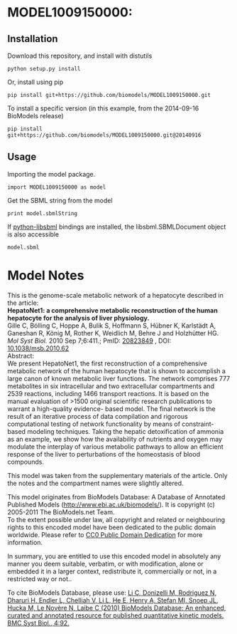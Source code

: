 # MODEL1009150000: 

## Installation

Download this repository, and install with distutils

`python setup.py install`

Or, install using pip

`pip install git+https://github.com/biomodels/MODEL1009150000.git`

To install a specific version (in this example, from the 2014-09-16 BioModels release)

`pip install git+https://github.com/biomodels/MODEL1009150000.git@20140916`

## Usage

Importing the model package.

`import MODEL1009150000 as model`

Get the SBML string from the model

`print model.sbmlString`

If [python-libsbml](https://pypi.python.org/pypi/python-libsbml) bindings are
installed, the libsbml.SBMLDocument object is also accessible

`model.sbml`


# Model Notes


This is the genome-scale metabolic network of a hepatocyte described in the
article:  
**HepatoNet1: a comprehensive metabolic reconstruction of the human hepatocyte for the analysis of liver physiology.**   
Gille C, Bölling C, Hoppe A, Bulik S, Hoffmann S, Hübner K, Karlstädt A,
Ganeshan R, König M, Rother K, Weidlich M, Behre J and Holzhütter HG. _Mol
Syst Biol._ 2010 Sep 7;6:411.; PmID:
[20823849](http://www.ncbi.nlm.nih.gov/pubmed/20823849) , DOI:
[10.1038/msb.2010.62](dx.doi.org/10.1038/msb.2010.62)  
Abstract:  
We present HepatoNet1, the first reconstruction of a comprehensive metabolic
network of the human hepatocyte that is shown to accomplish a large canon of
known metabolic liver functions. The network comprises 777 metabolites in six
intracellular and two extracellular compartments and 2539 reactions, including
1466 transport reactions. It is based on the manual evaluation of >1500
original scientific research publications to warrant a high-quality evidence-
based model. The final network is the result of an iterative process of data
compilation and rigorous computational testing of network functionality by
means of constraint-based modeling techniques. Taking the hepatic
detoxification of ammonia as an example, we show how the availability of
nutrients and oxygen may modulate the interplay of various metabolic pathways
to allow an efficient response of the liver to perturbations of the
homeostasis of blood compounds.

This model was taken from the supplementary materials of the article. Only the
notes and the compartment names were slightly altered.

This model originates from BioModels Database: A Database of Annotated
Published Models (http://www.ebi.ac.uk/biomodels/). It is copyright (c)
2005-2011 The BioModels.net Team.  
To the extent possible under law, all copyright and related or neighbouring
rights to this encoded model have been dedicated to the public domain
worldwide. Please refer to [CC0 Public Domain
Dedication](http://creativecommons.org/publicdomain/zero/1.0/) for more
information.

In summary, you are entitled to use this encoded model in absolutely any
manner you deem suitable, verbatim, or with modification, alone or embedded it
in a larger context, redistribute it, commercially or not, in a restricted way
or not..  
  
To cite BioModels Database, please use: [Li C, Donizelli M, Rodriguez N,
Dharuri H, Endler L, Chelliah V, Li L, He E, Henry A, Stefan MI, Snoep JL,
Hucka M, Le Novère N, Laibe C (2010) BioModels Database: An enhanced, curated
and annotated resource for published quantitative kinetic models. BMC Syst
Biol., 4:92.](http://www.ncbi.nlm.nih.gov/pubmed/20587024)


